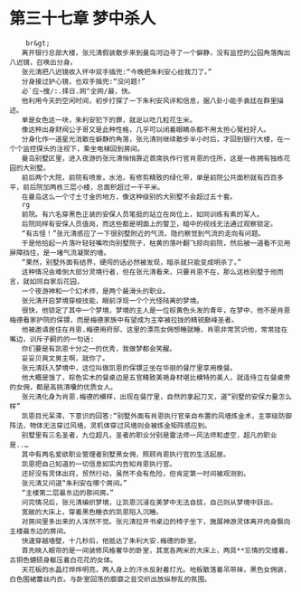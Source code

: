 # 第三十七章 梦中杀人
        br&gt;
       离开银行总部大楼，张元清假装散步来到曼岛河边寻了一个僻静，没有监控的公园角落掏出八迟镜，召唤出分身。
       张元清把八迟镜收入怀中双手插兜:“今晚把朱利安心给我刀了。”
       分身接过护心镜，也双手插兜:“没问题!”
       必`应~搜/:.择日.网^全网/最，快。
       他利用今天的空闲时间，初步打探了一下朱利安风评和信息，据八卦小能手袁廷在群里描述。
       单是女色这一块，朱利安犯下的罪，就足以吃几粒花生米。
       像这种出身财阀公子哥又是此种性格，几乎可以闭着眼睛杀都不用太担心冤枉好人。
       分身化作一道星光消散在僻静的角落，张元清则继续散步半小时后，才回到银行大楼，在一个个监控探头的注视下，乘坐电梯回到房间。
       曼岛别墅区里，进入夜游的张元清悄悄靠近首席执作行官肖恩的住所，这是一栋拥有独栋花园的大别墅。
       前后两个大院，前院有喷泉，水池，有修剪精致的绿化带，单是前院公共面积就有四百多平，前后院加两栋三层小楼，总面积超过一千平米。
       在曼岛这么一个寸土寸金的地方，像这种级别的大别墅不会超过五十套。
       rg
       前院。有六名穿黑色正装的安保人员笔挺的站立在岗位上，如同训练有素的军人。
       后院同样有安保人员值岗，而这些都是明面上的警卫，暗中的视线无法通过观察锁定。
       “有古怪！”张元清感应了一下很别墅附近的气流，隐约察觉到气流的走向有问题。
       于是他拾起一片落叶轻轻嘴吹向别墅院子，枯黄的落叶翻飞掠向前院，然后被一道看不见用屏障挡住，是一堵气流凝聚的墙。
       “果然，别墅外面有结界，硬闯的话必然被发现，暗杀就只能变成明杀了。”
       这种情况会难倒大部分灵境行者，但在张元清看来，只要肖恩不在，那么这栋别墅于他而言，就如同自家后花园，
       一个夜游神和一个幻术师，是两个最滑头的职业。
       张元清开启梦境穿梭技能，眼前浮现一个个光怪陆离的梦境。
       很快，他锁定了其中一个梦境，梦境的主人是一位棕黄色头发的青年，在梦中，他不是肖恩梅德看家护院的保镖，而是梅德家族中有望成为主宰被拉拢的精锐巅峰圣者。
       他被遨请居住在肖恩.梅德用府邸，这里的漂亮女佣想睡就睡，肖恩非常赏识他，常常挂在嘴边，训斥子嗣的的一句话:
       你们要是有凯恩十分之一的优秀，我做梦都会笑醒。
       妥妥贝爽文男主啊，就你了。
       张元清跃入梦境中，这位叫做凯恩的保镖正坐在华丽的餐厅里享用晚餐。
       他大概是饿了，棕色实木的餐桌边是五官精致美艳身材堪比模特的美人，就连侍立在餐桌旁的女佣，都是高挑清囔的优质女人。
       张元清化身为肖恩.梅德的模样，出现在餐厅里，自然的拿起刀叉，道“别墅的安保力量怎么样”
       凯恩目光呆滞，下意识的回答:“别墅外面有肖恩执行官亲自布置的风墙炼金术，主宰级防御阵法，物体无法穿过风墙，灵机体穿过风墙则会被炼金矩阵感应到。
       别墅里有三名圣者，九位超凡，圣者的职业分别是雷法师一风法师和虚空，超凡的职业是..…
       其中有两名爱欲职业管理者别墅黑女佣，照顾肖恩执行官的生活起居。
       凯恩把自己知道的一切信息如实内告知肖恩执行官。
       还好没有灵体出窍，贸然行动，虽然不会有危险，但肯定第一时间被观测到。
       张元清又问道“朱利安在哪个房间。”
       “主楼第二层最东边的那间房。”
       问完情况后，张元清编织梦境，让凯恩沉浸在美梦中无法自拔，自己则从梦境中跃出。
       宽敝的大床上，穿着黑色睡衣的凯恩陷入沉睡。
       对房间里多出来的人浑然不觉。张元清拉开书桌边的椅子坐下，施展神游灵体离开肉身飘向主楼最东边的房间。
       快速穿越墙壁，十几秒后，他抵达了朱利大安.梅德的卧室。
       首先映入眼帘的是一间装修风格奢华的卧室，其宽各两米的大床上，两具**忘情的交缠着，古铜色健硕身躯压着白花花的女体。
       天花板的水晶灯烨烨明亮，两人身上的汗水反射着灯光。地板散落着吊带袜，黑色女佣装，白色围裙蕾丝内衣。与卧室回荡的靡靡之音交织出放纵秽乱的氛围。
